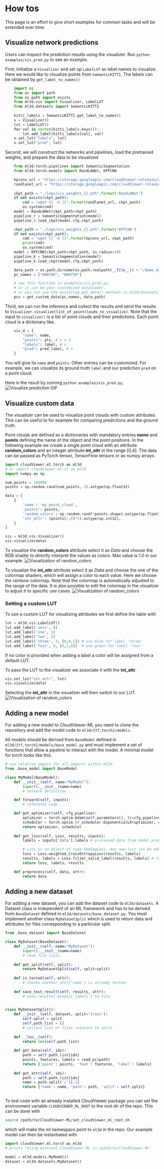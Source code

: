 # How tos

This page is an effort to give short examples for common tasks and will be
extended over time.

## Visualize network predictions
Users can inspect the prediction results using the visualizer. Run `python examples/vis_pred.py` to see an example.

First, initialize a `Visualizer` and set up `LabelLUT` as label names to visualize. Here we would like to visualize points from `SemanticKITTI`. The labels can be obtained by `get_label_to_names()`
```python
    import os
    from os import path
    from os.path import exists
    from ml3d.vis import Visualizer, LabelLUT
    from ml3d.datasets import SemanticKITTI
    
    kitti_labels = SemanticKITTI.get_label_to_names()
    v = Visualizer()
    lut = LabelLUT()
    for val in sorted(kitti_labels.keys()):
        lut.add_label(kitti_labels[val], val)
    v.set_lut("labels", lut)
    v.set_lut("pred", lut)
```

Second, we will construct the networks and pipelines, load the pretrained weights, and prepare the data to be visualized.
```python
    from ml3d.torch.pipelines import SemanticSegmentation
    from ml3d.torch.models import RandLANet, KPFCNN

    kpconv_url = "https://storage.googleapis.com/cloudViewer-releases/model-zoo/kpconv_semantickitti_202009090354utc.pth"
    randlanet_url = "https://storage.googleapis.com/cloudViewer-releases/model-zoo/randlanet_semantickitti_202009090354utc.pth"
    
    ckpt_path = "./logs/vis_weights_{}.pth".format('RandLANet')
    if not exists(ckpt_path):
        cmd = "wget {} -O {}".format(randlanet_url, ckpt_path)
        os.system(cmd)
    model = RandLANet(ckpt_path=ckpt_path)
    pipeline_r = SemanticSegmentation(model)
    pipeline_r.load_ckpt(model.cfg.ckpt_path)

    ckpt_path = "./logs/vis_weights_{}.pth".format('KPFCNN')
    if not exists(ckpt_path):
        cmd = "wget {} -O {}".format(kpconv_url, ckpt_path)
        print(cmd)
        os.system(cmd)
    model = KPFCNN(ckpt_path=ckpt_path, in_radius=10)
    pipeline_k = SemanticSegmentation(model)
    pipeline_k.load_ckpt(model.cfg.ckpt_path)

    data_path = os.path.dirname(os.path.realpath(__file__)) + "/demo_data"
    pc_names = ["000700", "000750"]

    # see this function in examples/vis_pred.py, 
    # or it can be your customized dataloader,
    # or you can use the exsisting get_data() methods in ml3d/datasets
    pcs = get_custom_data(pc_names, data_path)
```

Third, we can run the inference and collect the results and send the results to `Visualizer.visualize(list_of_pointclouds_to_visualize)`. Note that the input to `visualize()` is a list of point clouds and their predictions. Each point cloud is a dictionary like, 
```python
    vis_d = {
        "name": name,
        "points": pts, # n x 3
        "labels": label, # n
        "pred": pred_label, # n
    }
```
You will give its `name` and `points`. Other entries can be customized. For example, we can visualize its ground truth `label` and our prediction `pred` on a point cloud.

Here is the result by running `python examples/vis_pred.py`,
![Visualize prediction GIF](images/visualizer_predictions.gif)

## Visualize custom data

The visualizer can be used to visualize point clouds with custom attributes.
This can be useful to for example for comparing predictions and the ground
truth.

Point clouds are defined as a dictionaries with mandatory entries **name** and
**points** defining the name of the object and the point positions.  In the
following example we create a single point cloud with an attribute
**random_colors** and an integer attribute **int_attr** in the range [0,4].
The data can be passed as PyTorch tensor, TensorFlow tensors or as numpy
arrays.

```python
import cloudViewer.ml.torch as ml3d
# or import cloudViewer.ml.tf as ml3d
import numpy as np

num_points = 100000
points = np.random.rand(num_points, 3).astype(np.float32)

data = [
    {
        'name': 'my_point_cloud',
        'points': points,
        'random_colors': np.random.rand(*points.shape).astype(np.float32),
        'int_attr': (points[:,0]*5).astype(np.int32),
    }
]

vis = ml3d.vis.Visualizer()
vis.visualize(data)
```

To visualize the **random_colors** attribute select it as _Data_ and choose the
RGB shader to directly interpret the values as colors. Max value is 1.0 in our
example.
![Visualization of random_colors](images/visualizer_random_color_attr.png)

To visualize the **int_attr** attribute select it as _Data_ and choose the
one of the colormap shaders, which will assign a color to each value. Here we
choose the rainbow colormap. Note that the colormap is automatically adjusted
to the range of the data. It is also possible to edit the colormap in the 
visualizer to adjust it to specific use cases.
![Visualization of random_colors](images/visualizer_int_attr.png)

### Setting a custom LUT

To use a custom LUT for visualizing attributes we first define the table with

```python
lut = ml3d.vis.LabelLUT()
lut.add_label('zero', 0)
lut.add_label('one', 1)
lut.add_label('two', 2)
lut.add_label('three', 3, [0,0,1]) # use blue for label 'three'
lut.add_label('four', 4, [0,1,0])  # use green for label 'four'
```
If no color is provided when adding a label a color will be assigned from a
default LUT.

To pass the LUT to the visualizer we associate it with the **int_attr**.
```python
vis.set_lut("int_attr", lut)
vis.visualize(data)
```
Selecting the **int_attr** in the visualizer will then switch to our LUT.
![Visualization of random_colors](images/visualizer_custom_lut.png)


## Adding a new model

For adding a new model to CloudViewer-ML you need to clone the repository and add
the model code to `ml3d/{tf,torch}/models`.

All models should be derived from `BaseModel` defined in
`ml3d/{tf,torch}/models/base_model.py` and must implement a set of functions
that allow a pipeline to interact with the model. A minimal model for torch 
looks like this.

```python
# use relative import for all imports within ml3d.
from .base_model import BaseModel

class MyModel(BaseModel):
    def __init__(self, name="MyModel"):
        super().__init__(name=name)
        # network definition ...

    def forward(self, inputs):
        # inference code ...

    def get_optimizer(self, cfg_pipeline):
        optimizer = torch.optim.Adam(self.parameters(), lr=cfg_pipeline.adam_lr)
        scheduler = torch.optim.lr_scheduler.ExponentialLR(optimizer, cfg_pipeline.scheduler_gamma)
        return optimizer, scheduler
    
    def get_loss(self, Loss, results, inputs):
        labels = inputs['data'].labels # processed data from model.preprocess and/or model.transform.

        # Loss is an object of type SemSegLoss. Any new loss can be added to `ml3d/{tf, torch}/modules/semseg_loss.py`
        loss = Loss.weighted_CrossEntropyLoss(results, labels)
        results, labels = Loss.filter_valid_label(results, labels) # remove ignored indices if present.
        return loss, labels, results

    def preprocess(self, data, attr):
        return data
```


## Adding a new dataset

For adding a new dataset, you can add the dataset code to `ml3d/datasets`.
A Dataset class is independent of an ML framework and has to be derived from 
`BaseDataset` defined in `ml3d/datasets/base_dataset.py`. You must implement 
another class `MyDatasetSplit` which is used to return data and attributes 
for files corresponding to a particular split.

```python
from .base_dataset import BaseDataset

class MyDataset(BaseDataset):
    def __init__(self, name="MyDataset"):
        super().__init__(name=name)
        # read file lists.
     
    def get_split(self, split):
        return MyDatasetSplit(self, split=split)
    
    def is_tested(self, attr):
        # checks whether attr['name'] is already tested.
    
    def save_test_result(self, results, attr):
        # save results['predict_labels'] to file.
    

class MyDatasetSplit():
    def __init__(self, dataset, split='train'):
        self.split = split
        self.path_list = []
        # collect list of files relevant to split.
    
    def __len__(self):
        return len(self.path_list)
    
    def get_data(self, idx):
        path = self.path_list[idx]
        points, features, labels = read_pc(path)
        return {'point': points, 'feat': features, 'label': labels}
    
    def get_attr(self, idx):
        path = self.path_list[idx]
        name = path.split('/')[-1]
        return {'name': name, 'path': path, 'split': self.split}
    
```

To test code with an already installed CloudViewer package you can set the
environment variable `CLOUDVIEWER_ML_ROOT` to the root dir of the repo. This can be
done with
```bash 
source /path/to/CloudViewer-ML/set_cloudViewer_ml_root.sh
```
which will make the _ml_ namespace point to `ml3d` in the repo.
Our example model can then be instantiated with
```python
import cloudViewer.ml.torch as ml3d
# prints "Using external CloudViewer-ML in /path/to/CloudViewer-ML"

model = ml3d.models.MyModel()
dataset = ml3d.datasets.MyDataset()
```

